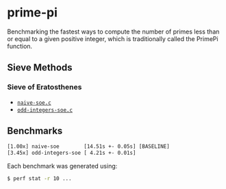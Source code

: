 # prime-pi

Benchmarking the fastest ways to compute the number of primes less than or
equal to a given positive integer, which is traditionally called the PrimePi
function.

## Sieve Methods

### Sieve of Eratosthenes

* [`naive-soe.c`](src/sieve-of-eratosthenes/naive-soe.c)
* [`odd-integers-soe.c`](src/sieve-of-eratosthenes/odd-integers-soe.c)

## Benchmarks

```txt
[1.00x] naive-soe        [14.51s +- 0.05s] [BASELINE]
[3.45x] odd-integers-soe [ 4.21s +- 0.01s]
```

Each benchmark was generated using:

```bash
$ perf stat -r 10 ...
```
